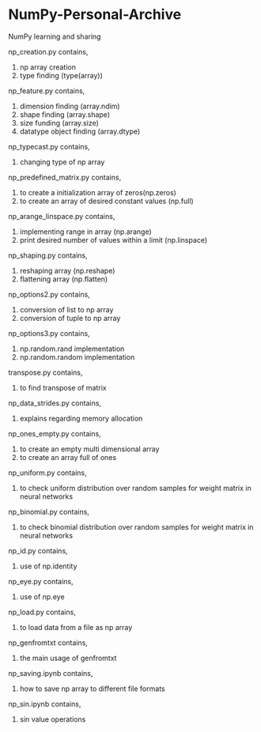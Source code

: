 # NumPy-Personal-Archive
NumPy learning and sharing

np_creation.py contains,
1) np array creation
2) type finding (type(array))

np_feature.py contains,
1) dimension finding (array.ndim)
2) shape finding (array.shape)
3) size funding (array.size)
4) datatype object finding (array.dtype)

np_typecast.py contains,
1) changing type of np array

np_predefined_matrix.py contains,
1) to create a initialization array of zeros(np.zeros)
2) to create an array of desired constant values  (np.full)

np_arange_linspace.py contains,
1) implementing range in array (np.arange)
2) print desired number of values within a limit (np.linspace)

np_shaping.py contains,
1) reshaping array (np.reshape)
2) flattening array (np.flatten)

np_options2.py contains,
1) conversion of list to np array
2) conversion of tuple to np array

np_options3.py contains,
1) np.random.rand implementation
2) np.random.random implementation

transpose.py contains,
1) to find transpose of matrix

np_data_strides.py contains,
1) explains regarding memory allocation

np_ones_empty.py contains,
1) to create an empty multi dimensional array
2) to create an array full of ones

np_uniform.py contains,
1) to check uniform distribution over random samples for weight matrix in neural networks

np_binomial.py contains,
1) to check binomial distribution over random samples for weight matrix in neural networks

np_id.py contains,
1) use of np.identity 

np_eye.py contains,
1) use of np.eye 

np_load.py contains,
1) to load data from a file as np array

np_genfromtxt contains,
1) the main usage of genfromtxt

np_saving.ipynb contains,
1) how to save np array to different file formats

np_sin.ipynb contains,
1) sin value operations
